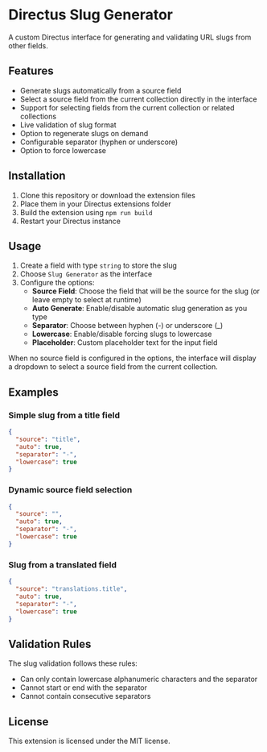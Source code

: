 # Directus Slug Generator

A custom Directus interface for generating and validating URL slugs from other fields.

## Features

- Generate slugs automatically from a source field
- Select a source field from the current collection directly in the interface
- Support for selecting fields from the current collection or related collections
- Live validation of slug format
- Option to regenerate slugs on demand
- Configurable separator (hyphen or underscore)
- Option to force lowercase

## Installation

1. Clone this repository or download the extension files
2. Place them in your Directus extensions folder
3. Build the extension using `npm run build`
4. Restart your Directus instance

## Usage

1. Create a field with type `string` to store the slug
2. Choose `Slug Generator` as the interface
3. Configure the options:
   - **Source Field**: Choose the field that will be the source for the slug (or leave empty to select at runtime)
   - **Auto Generate**: Enable/disable automatic slug generation as you type
   - **Separator**: Choose between hyphen (-) or underscore (_)
   - **Lowercase**: Enable/disable forcing slugs to lowercase
   - **Placeholder**: Custom placeholder text for the input field

When no source field is configured in the options, the interface will display a dropdown to select a source field from the current collection.

## Examples

### Simple slug from a title field

```json
{
  "source": "title",
  "auto": true,
  "separator": "-",
  "lowercase": true
}
```

### Dynamic source field selection

```json
{
  "source": "",
  "auto": true,
  "separator": "-",
  "lowercase": true
}
```

### Slug from a translated field

```json
{
  "source": "translations.title",
  "auto": true,
  "separator": "-",
  "lowercase": true
}
```

## Validation Rules

The slug validation follows these rules:
- Can only contain lowercase alphanumeric characters and the separator
- Cannot start or end with the separator
- Cannot contain consecutive separators

## License

This extension is licensed under the MIT license.
